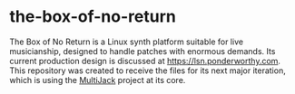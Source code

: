 # the-box-of-no-return
The Box of No Return is a Linux synth platform suitable for live musicianship, designed to handle patches with enormous demands.  Its current production design is discussed at https://lsn.ponderworthy.com.  This repository was created to receive the files
for its next major iteration, which is using the [MultiJack](https://github.com/jebofponderworthy/MultiJACK) project at its core.
